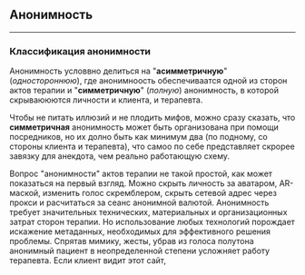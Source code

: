 ## Анонимность
---

### Классификация анонимности

Анонимность условвно делиться на "**асимметричную**" (_одностороннюю_), где анонимноость обеспечиваатся одной из сторон актов терапии и "**симметричную**" (_полную_) анонимность, в которой скрываююются личности и клиента, и терапевта.

Чтобы не питать иллюзий и не плодить мифов, можно сразу сказать, что **симметричная** анонимность может быть организована при помощи посредников, но их долно быть как минимум два (по подному, со стороны клиента и терапевта), что самоо по себе представляет скрорее завязку для анекдота, чем реально работающую схему.



Вопрос "анонимности" актов терапии не такой простой, как может показаться на первый взгляд. Можно скрыть личность за аватаром, AR-маской, изменить голос скремблером, скрыть сетевой адрес через прокси и расчитаться за сеанс анонимной валютой.
Анонимность требует значительных технических, материальных и организационных затрат сторон терапии. 
Но использование любых технологий порождает искажение метаданных, необходимых для эффективного решения проблемы. Спрятав мимику, жесты, убрав из голоса полутона анонимный пациент в неопределенной степени усложняет работу терапевта. 
Если клиент видит этот сайт, 
